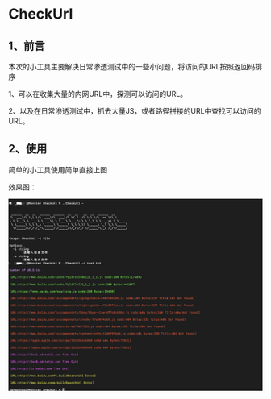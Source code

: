 # CheckUrl

## 1、前言

本次的小工具主要解决日常渗透测试中的一些小问题，将访问的URL按照返回码排序

1、可以在收集大量的内网URL中，探测可以访问的URL。

2、以及在日常渗透测试中，抓去大量JS，或者路径拼接的URL中查找可以访问的URL。

## 2、使用

简单的小工具使用简单直接上图

效果图：

<img src=" https://github.com/M0nster3/CheckUrl/blob/main/Image/sc_20221207203634.png?raw=true" width="633" >